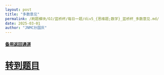 ```yaml
---
layout: post
title: "多数意见"
permalink: /刷题模块/OJ/蓝桥杯/每日一题/div5_{思维题;数学}_蓝桥杯_多数意见.md/
date: 2025-03-01
author: "JNMC孙国庆"
---
```


#### [备用返回通道](../../README.md)
# [转到题目](https://www.acwing.com/problem/content/5527/)